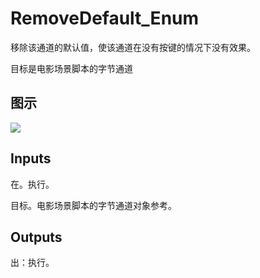 # RemoveDefault_Enum

移除该通道的默认值，使该通道在没有按键的情况下没有效果。

目标是电影场景脚本的字节通道

## 图示

![]($-20221218-20500530.png)

## Inputs

在。执行。

目标。电影场景脚本的字节通道对象参考。  

## Outputs

出：执行。
